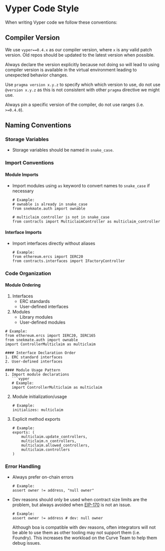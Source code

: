# Vyper Code Style
When writing Vyper code we follow these conventions:

## Compiler Version
We use `vyper==0.4.x` as our compiler version, where `x` is any valid patch version. Old repos should be updated to the latest version when possible.

Always declare the version explicitly because not doing so will lead to using compiler version is available in the virtual environment leading to unexpected behavior changes.

Use `pragma version x.y.z` to specify which which version to use, do not use `@version x.y.z` as this is not consistent with other `pragma` directive we might use.

Always pin a specific version of the compiler, do not use ranges (i.e. `>=0.4.0`).

## Naming Conventions

### Storage Variables

- Storage variables should be named in `snake_case`.

### Import Conventions

#### Module Imports
- Import modules using `as` keyword to convert names to `snake_case` if necessary
  ```vyper
  # Example:
  # ownable is already in snake_case
  from snekmate.auth import ownable 

  # multiclaim_controller is not in snake_case
  from contracts import MulticlaimController as multiclaim_controller

#### Interface Imports
- Import interfaces directly without aliases
  ```vyper
  # Example:
  from ethereum.ercs import IERC20
  from contracts.interfaces import IFactoryController
  ```

### Code Organization

#### Module Ordering
1. Interfaces
   - ERC standards
   - User-defined interfaces
2. Modules
   - Library modules
   - User-defined modules

```vyper
# Example:
from ethereum.ercs import IERC20, IERC165
from snekmate.auth import ownable
import ControllerMulticlaim as multiclaim

#### Interface Declaration Order
1. ERC standard interfaces
2. User-defined interfaces

#### Module Usage Pattern
1. Import module declarations
   ```vyper
   # Example:
   import ControllerMulticlaim as multiclaim
   ```
2. Module initialization/usage
   ```vyper
   # Example:
   initializes: multiclaim
   ```
3. Explicit method exports
   ```vyper
   # Example:
   exports: (
       multiclaim.update_controllers,
       multiclaim.n_controllers,
       multiclaim.allowed_controllers,
       multiclaim.controllers
   )
   ```

### Error Handling
- Always prefer on-chain errors
  ```vyper
  # Example:
  assert owner != address, "null owner"
  ```
- Dev reasons should only be used when contract size limits are the problem, but always avoided when [EIP-170](https://eips.ethereum.org/EIPS/eip-170) is not an issue.
  ```vyper
  # Example:
  assert owner != address # dev: null owner
  ```
  Although boa is compatible with dev reasons, often integrators will not be able to use them as other tooling may not support them (i.e. Foundry). This increases the workload on the Curve Team to help them debug issues.